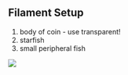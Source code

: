 
## Filament Setup

1. body of coin - use transparent!
2. starfish
3. small peripheral fish

![](FishCoin-Starfish-Deluxe.png)
